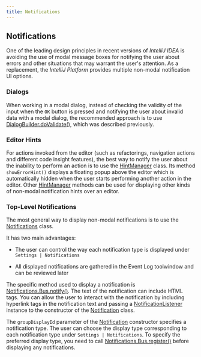 ```yaml
---
title: Notifications
---
```



## Notifications

One of the leading design principles in recent versions of *IntelliJ IDEA* is avoiding the use of modal message boxes for notifying the user about errors and other situations that may warrant the user's attention.
As a replacement, the *IntelliJ Platform* provides multiple non-modal notification UI options.

### Dialogs

When working in a modal dialog, instead of checking the validity of the input when the `OK` button is pressed and notifying the user about invalid data with a modal dialog, the recommended approach is to use
[DialogBuilder.doValidate()](upsource:///platform/platform-api/src/com/intellij/openapi/ui/DialogBuilder.java),
which was described previously.

### Editor Hints

For actions invoked from the editor (such as refactorings, navigation actions and different code insight features), the best way to notify the user about the inability to perform an action is to use the
[HintManager](upsource:///platform/platform-api/src/com/intellij/codeInsight/hint/HintManager.java)
class.
Its method `showErrorHint()` displays a floating popup above the editor which is automatically hidden when the user starts performing another action in the editor.
Other
[HintManager](upsource:///platform/platform-api/src/com/intellij/codeInsight/hint/HintManager.java)
methods can be used for displaying other kinds of non-modal notification hints over an editor.

### Top-Level Notifications

The most general way to display non-modal notifications is to use the
[Notifications](upsource:///platform/platform-api/src/com/intellij/notification/Notification.java)
class.

It has two main advantages:

*  The user can control the way each notification type is displayed under `Settings | Notifications`

*  All displayed notifications are gathered in the Event Log toolwindow and can be reviewed later

The specific method used to display a notification is
[Notifications.Bus.notify()](upsource:///platform/platform-api/src/com/intellij/notification/Notification.java).
The text of the notification can include HTML tags.
You can allow the user to interact with the notification by including hyperlink tags in the notification text and passing a
[NotificationListener](upsource:///platform/platform-api/src/com/intellij/notification/NotificationListener.java)
instance to the constructor of the
[Notification](upsource:///platform/platform-api/src/com/intellij/notification/Notification.java)
class.

The `groupDisplayId` parameter of the
[Notification](upsource:///platform/platform-api/src/com/intellij/notification/Notification.java)
constructor specifies a notification type.
The user can choose the display type corresponding to each notification type under `Settings | Notifications`.
To specify the preferred display type, you need to call
[Notifications.Bus.register()](upsource:///platform/platform-api/src/com/intellij/notification/Notification.java)
before displaying any notifications.

